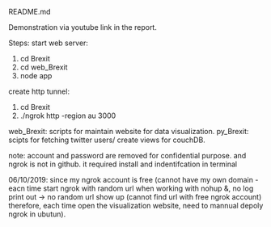 README.md

Demonstration via youtube link in the report.

Steps:
start web server:
1. cd Brexit
2. cd web_Brexit
3. node app

create http tunnel:
1. cd Brexit 
2. ./ngrok http -region au 3000

web_Brexit: scripts for maintain website for data visualization.
py_Brexit: scipts for fetching twitter users/ create views for couchDB.

note: account and password are removed for confidential purpose.
      and ngrok is not in github. it required install and indentifcation in terminal 
      
      
06/10/2019: since my ngrok account is free (cannot have my own domain - eacn time start ngrok with random url 
when working with nohup &, no log print out -> no random url show up (cannot find url with free ngrok account)
therefore, each time open the visualization website, need to mannual depoly ngrok in ubutun).
